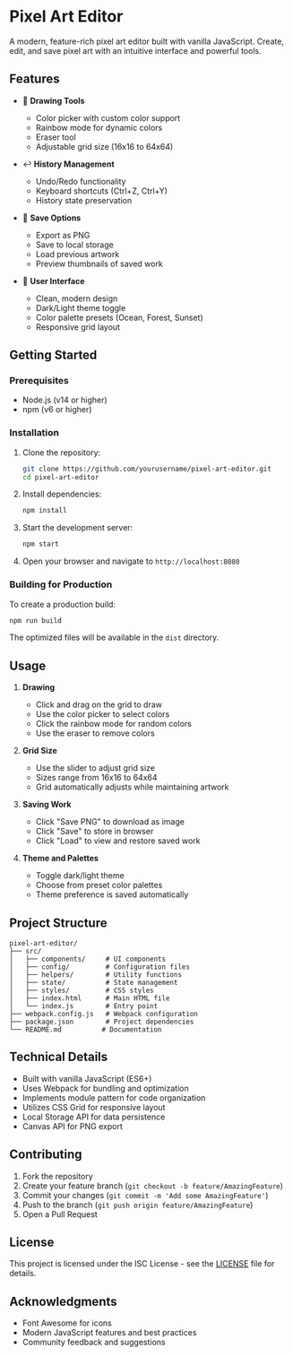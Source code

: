 # Pixel Art Editor

A modern, feature-rich pixel art editor built with vanilla JavaScript. Create, edit, and save pixel art with an intuitive interface and powerful tools.

## Features

-   🎨 **Drawing Tools**

    -   Color picker with custom color support
    -   Rainbow mode for dynamic colors
    -   Eraser tool
    -   Adjustable grid size (16x16 to 64x64)

-   ↩️ **History Management**

    -   Undo/Redo functionality
    -   Keyboard shortcuts (Ctrl+Z, Ctrl+Y)
    -   History state preservation

-   💾 **Save Options**

    -   Export as PNG
    -   Save to local storage
    -   Load previous artwork
    -   Preview thumbnails of saved work

-   🎯 **User Interface**
    -   Clean, modern design
    -   Dark/Light theme toggle
    -   Color palette presets (Ocean, Forest, Sunset)
    -   Responsive grid layout

## Getting Started

### Prerequisites

-   Node.js (v14 or higher)
-   npm (v6 or higher)

### Installation

1. Clone the repository:

    ```bash
    git clone https://github.com/yourusername/pixel-art-editor.git
    cd pixel-art-editor
    ```

2. Install dependencies:

    ```bash
    npm install
    ```

3. Start the development server:

    ```bash
    npm start
    ```

4. Open your browser and navigate to `http://localhost:8080`

### Building for Production

To create a production build:

```bash
npm run build
```

The optimized files will be available in the `dist` directory.

## Usage

1. **Drawing**

    - Click and drag on the grid to draw
    - Use the color picker to select colors
    - Click the rainbow mode for random colors
    - Use the eraser to remove colors

2. **Grid Size**

    - Use the slider to adjust grid size
    - Sizes range from 16x16 to 64x64
    - Grid automatically adjusts while maintaining artwork

3. **Saving Work**

    - Click "Save PNG" to download as image
    - Click "Save" to store in browser
    - Click "Load" to view and restore saved work

4. **Theme and Palettes**
    - Toggle dark/light theme
    - Choose from preset color palettes
    - Theme preference is saved automatically

## Project Structure

```
pixel-art-editor/
├── src/
│   ├── components/     # UI components
│   ├── config/         # Configuration files
│   ├── helpers/        # Utility functions
│   ├── state/          # State management
│   ├── styles/         # CSS styles
│   ├── index.html      # Main HTML file
│   └── index.js        # Entry point
├── webpack.config.js   # Webpack configuration
├── package.json        # Project dependencies
└── README.md          # Documentation
```

## Technical Details

-   Built with vanilla JavaScript (ES6+)
-   Uses Webpack for bundling and optimization
-   Implements module pattern for code organization
-   Utilizes CSS Grid for responsive layout
-   Local Storage API for data persistence
-   Canvas API for PNG export

## Contributing

1. Fork the repository
2. Create your feature branch (`git checkout -b feature/AmazingFeature`)
3. Commit your changes (`git commit -m 'Add some AmazingFeature'`)
4. Push to the branch (`git push origin feature/AmazingFeature`)
5. Open a Pull Request

## License

This project is licensed under the ISC License - see the [LICENSE](LICENSE) file for details.

## Acknowledgments

-   Font Awesome for icons
-   Modern JavaScript features and best practices
-   Community feedback and suggestions
